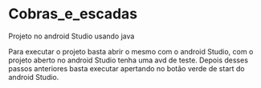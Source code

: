 # Cobras_e_escadas
Projeto no android Studio usando java

Para executar o projeto basta abrir o mesmo com o android Studio, com o projeto aberto no android Studio tenha uma avd de teste.
Depois desses passos anteriores basta executar apertando no botão verde de start do android Studio. 
